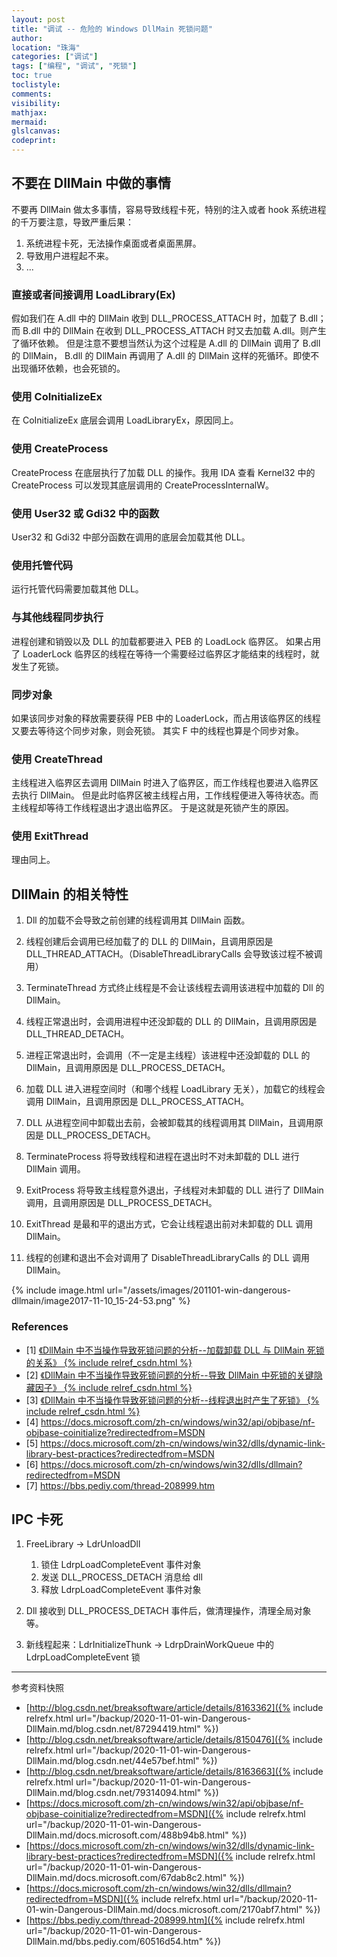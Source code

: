 ```yaml
---
layout: post
title: "调试 -- 危险的 Windows DllMain 死锁问题"
author:
location: "珠海"
categories: ["调试"]
tags: ["编程", "调试", "死锁"]
toc: true
toclistyle:
comments:
visibility:
mathjax:
mermaid:
glslcanvas:
codeprint:
---
```


[^_^]: IPC 卡死 twiki 78250087
[^_^]: 不要在 DllMain 中做的事情 twiki 19302552


## 不要在 DllMain 中做的事情

不要再 DllMain 做太多事情，容易导致线程卡死，特别的注入或者 hook 系统进程的千万要注意，导致严重后果：
1. 系统进程卡死，无法操作桌面或者桌面黑屏。
2. 导致用户进程起不来。
3. ...


### 直接或者间接调用 LoadLibrary(Ex)

假如我们在 A.dll 中的 DllMain 收到 DLL_PROCESS_ATTACH 时，加载了 B.dll；
而 B.dll 中的 DllMain 在收到 DLL_PROCESS_ATTACH 时又去加载 A.dll。则产生了循环依赖。
但是注意不要想当然认为这个过程是 A.dll 的 DllMain 调用了 B.dll 的 DllMain，
B.dll 的 DllMain 再调用了 A.dll 的 DllMain 这样的死循环。即使不出现循环依赖，也会死锁的。


### 使用 CoInitializeEx

在 CoInitializeEx 底层会调用 LoadLibraryEx，原因同上。


### 使用 CreateProcess

CreateProcess 在底层执行了加载 DLL 的操作。我用 IDA 查看 Kernel32 中的 CreateProcess 可以发现其底层调用的 CreateProcessInternalW。


### 使用 User32 或 Gdi32 中的函数

User32 和 Gdi32 中部分函数在调用的底层会加载其他 DLL。


### 使用托管代码

运行托管代码需要加载其他 DLL。


### 与其他线程同步执行

进程创建和销毁以及 DLL 的加载都要进入 PEB 的 LoadLock 临界区。
如果占用了 LoaderLock 临界区的线程在等待一个需要经过临界区才能结束的线程时，就发生了死锁。


### 同步对象

如果该同步对象的释放需要获得 PEB 中的 LoaderLock，而占用该临界区的线程又要去等待这个同步对象，则会死锁。
其实 F 中的线程也算是个同步对象。


### 使用 CreateThread

主线程进入临界区去调用 DllMain 时进入了临界区，而工作线程也要进入临界区去执行 DllMain。
但是此时临界区被主线程占用，工作线程便进入等待状态。而主线程却等待工作线程退出才退出临界区。
于是这就是死锁产生的原因。


### 使用 ExitThread

理由同上。


## DllMain 的相关特性

1. Dll 的加载不会导致之前创建的线程调用其 DllMain 函数。

2. 线程创建后会调用已经加载了的 DLL 的 DllMain，且调用原因是 DLL_THREAD_ATTACH。（DisableThreadLibraryCalls 会导致该过程不被调用）

3. TerminateThread 方式终止线程是不会让该线程去调用该进程中加载的 Dll 的 DllMain。

4. 线程正常退出时，会调用进程中还没卸载的 DLL 的 DllMain，且调用原因是 DLL_THREAD_DETACH。

5. 进程正常退出时，会调用（不一定是主线程）该进程中还没卸载的 DLL 的 DllMain，且调用原因是 DLL_PROCESS_DETACH。

6. 加载 DLL 进入进程空间时（和哪个线程 LoadLibrary 无关），加载它的线程会调用 DllMain，且调用原因是 DLL_PROCESS_ATTACH。

7. DLL 从进程空间中卸载出去前，会被卸载其的线程调用其 DllMain，且调用原因是 DLL_PROCESS_DETACH。

8. TerminateProcess 将导致线程和进程在退出时不对未卸载的 DLL 进行 DllMain 调用。

9. ExitProcess 将导致主线程意外退出，子线程对未卸载的 DLL 进行了 DllMain 调用，且调用原因是 DLL_PROCESS_DETACH。

10. ExitThread 是最和平的退出方式，它会让线程退出前对未卸载的 DLL 调用 DllMain。

11. 线程的创建和退出不会对调用了 DisableThreadLibraryCalls 的 DLL 调用 DllMain。

{% include image.html url="/assets/images/201101-win-dangerous-dllmain/image2017-11-10_15-24-53.png" %}


### References

- [1] [《DllMain 中不当操作导致死锁问题的分析--加载卸载 DLL 与 DllMain 死锁的关系》 {% include relref_csdn.html %}](http://blog.csdn.net/breaksoftware/article/details/8163362)
- [2] [《DllMain 中不当操作导致死锁问题的分析--导致 DllMain 中死锁的关键隐藏因子》 {% include relref_csdn.html %}](http://blog.csdn.net/breaksoftware/article/details/8150476)
- [3] [《DllMain 中不当操作导致死锁问题的分析--线程退出时产生了死锁》 {% include relref_csdn.html %}](http://blog.csdn.net/breaksoftware/article/details/8163663)
- [4] <https://docs.microsoft.com/zh-cn/windows/win32/api/objbase/nf-objbase-coinitialize?redirectedfrom=MSDN>
- [5] <https://docs.microsoft.com/zh-cn/windows/win32/dlls/dynamic-link-library-best-practices?redirectedfrom=MSDN>
- [6] <https://docs.microsoft.com/zh-cn/windows/win32/dlls/dllmain?redirectedfrom=MSDN>
- [7] <https://bbs.pediy.com/thread-208999.htm>


## IPC 卡死

1. FreeLibrary -> LdrUnloadDll
    1. 锁住 LdrpLoadCompleteEvent 事件对象
    2. 发送 DLL_PROCESS_DETACH 消息给 dll
    3. 释放 LdrpLoadCompleteEvent 事件对象

2. Dll 接收到 DLL_PROCESS_DETACH 事件后，做清理操作，清理全局对象等。

3. 新线程起来：LdrInitializeThunk -> LdrpDrainWorkQueue 中的 LdrpLoadCompleteEvent 锁

<hr class='reviewline'/>
<p class='reviewtip'><script type='text/javascript' src='{% include relrefx.html url="/assets/reviewjs/blogs/2020-11-01-win-Dangerous-DllMain.md.js" %}'></script></p>
<font class='ref_snapshot'>参考资料快照</font>

- [http://blog.csdn.net/breaksoftware/article/details/8163362]({% include relrefx.html url="/backup/2020-11-01-win-Dangerous-DllMain.md/blog.csdn.net/87294419.html" %})
- [http://blog.csdn.net/breaksoftware/article/details/8150476]({% include relrefx.html url="/backup/2020-11-01-win-Dangerous-DllMain.md/blog.csdn.net/44e57bef.html" %})
- [http://blog.csdn.net/breaksoftware/article/details/8163663]({% include relrefx.html url="/backup/2020-11-01-win-Dangerous-DllMain.md/blog.csdn.net/79314094.html" %})
- [https://docs.microsoft.com/zh-cn/windows/win32/api/objbase/nf-objbase-coinitialize?redirectedfrom=MSDN]({% include relrefx.html url="/backup/2020-11-01-win-Dangerous-DllMain.md/docs.microsoft.com/488b94b8.html" %})
- [https://docs.microsoft.com/zh-cn/windows/win32/dlls/dynamic-link-library-best-practices?redirectedfrom=MSDN]({% include relrefx.html url="/backup/2020-11-01-win-Dangerous-DllMain.md/docs.microsoft.com/67dab8c2.html" %})
- [https://docs.microsoft.com/zh-cn/windows/win32/dlls/dllmain?redirectedfrom=MSDN]({% include relrefx.html url="/backup/2020-11-01-win-Dangerous-DllMain.md/docs.microsoft.com/2170abf7.html" %})
- [https://bbs.pediy.com/thread-208999.htm]({% include relrefx.html url="/backup/2020-11-01-win-Dangerous-DllMain.md/bbs.pediy.com/60516d54.htm" %})
